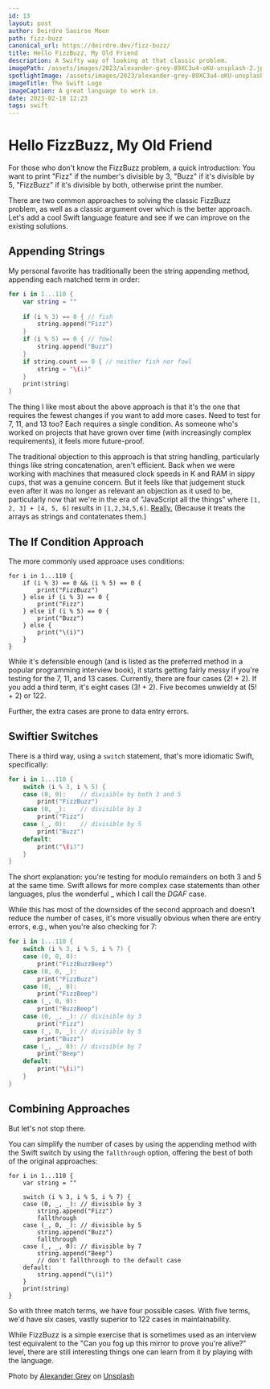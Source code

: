 ```yaml
---
id: 13
layout: post
author: Deirdre Saoirse Moen
path: fizz-buzz
canonical_url: https://deirdre.dev/fizz-buzz/
title: Hello FizzBuzz, My Old Friend
description: A Swifty way of looking at that classic problem.
imagePath: /assets/images/2023/alexander-grey-89XC3u4-oKU-unsplash-2.jpg
spotlightImage: /assets/images/2023/alexander-grey-89XC3u4-oKU-unsplash-sq.jpg
imageTitle: The Swift Logo
imageCaption: A great language to work in.
date: 2023-02-18 12:23
tags: swift
---
```

#  Hello FizzBuzz, My Old Friend

For those who don't know the FizzBuzz problem, a quick introduction: You want to print "Fizz" if the number's divisible by 3, "Buzz" if it's divisible by 5, "FizzBuzz" if it's divisible by both, otherwise print the number.

There are two common approaches to solving the classic FizzBuzz problem, as well as a classic argument over which is the better approach. Let's add a cool Swift language feature and see if we can improve on the existing solutions.

## Appending Strings

My personal favorite has traditionally been the string appending method, appending each matched term in order:

```swift
for i in 1...110 {
	var string = ""
	
	if (i % 3) == 0 { // fish
		string.append("Fizz")
	}
	if (i % 5) == 0 { // fowl
		string.append("Buzz")
	}
	if string.count == 0 { // neither fish nor fowl
		string = "\(i)"
	}
	print(string)
}
```

The thing I like most about the above approach is that it's the one that requires the fewest changes if you want to add more cases. Need to test for 7, 11, and 13 too? Each requires a single condition. As someone who's worked on projects that have grown over time (with increasingly complex requirements), it feels more future-proof.

The traditional objection to this approach is that string handling, particularly things like string concatenation, aren't efficient. Back when we were working with machines that measured clock speeds in K and RAM in sippy cups, that was a genuine concern. But it feels like that judgement stuck even after it was no longer as relevant an objection as it used to be, particularly now that we're in the era of "JavaScript all the things" where `[1, 2, 3] + [4, 5, 6]` results in `[1,2,34,5,6]`. [Really.](https://jsisweird.com) (Because it treats the arrays as strings and contatenates them.)

## The If Condition Approach

The more commonly used approace uses conditions:

```
for i in 1...110 {
	if (i % 3) == 0 && (i % 5) == 0 {
		print("FizzBuzz")
	} else if (i % 3) == 0 {
		print("Fizz")
	} else if (i % 5) == 0 {
		print("Buzz")
	} else {
		print("\(i)")
	}
}
```

While it's defensible enough (and is listed as the preferred method in a popular programming interview book), it starts getting fairly messy if you're testing for the 7, 11, and 13 cases. Currently, there are four cases (2! + 2). If you add a third term, it's eight cases (3! + 2). Five becomes unwieldy at (5! + 2) or 122.

Further, the extra cases are prone to data entry errors.

## Swiftier Switches

There is a third way, using a `switch` statement, that's more idiomatic Swift, specifically:

```swift
for i in 1...110 {
	switch (i % 3, i % 5) {
	case (0, 0):	// divisible by both 3 and 5
		print("FizzBuzz")
	case (0, _):	// divisible by 3
		print("Fizz")
	case (_, 0):	// divisible by 5
		print("Buzz")
	default:
		print("\(i)")
	}
}
```

The short explanation: you're testing for modulo remainders on both 3 and 5 at the same time. Swift allows for more complex case statements than other languages, plus the wonderful \_ which I call the *DGAF* case.

While this has most of the downsides of the second approach and doesn't reduce the number of cases, it's more visually obvious when there are entry errors, e.g., when you're also checking for 7:

```swift
for i in 1...110 {
	switch (i % 3, i % 5, i % 7) {
	case (0, 0, 0):
		print("FizzBuzzBeep")
	case (0, 0, _):
		print("FizzBuzz")
	case (0, _, 0):
		print("FizzBeep")
	case (_, 0, 0):
		print("BuzzBeep")
	case (0, _, _):	// divisible by 3
		print("Fizz")
	case (_, 0, _):	// divisible by 5
		print("Buzz")
	case (_, _, 0):	// divisible by 7
		print("Beep")
	default:
		print("\(i)")
	}
}
```

## Combining Approaches

But let's not stop there.

You can simplify the number of cases by using the appending method with the Swift switch by using the `fallthrough` option, offering the best of both of the original approaches:

```
for i in 1...110 {
	var string = ""
	
	switch (i % 3, i % 5, i % 7) {
	case (0, _, _):	// divisible by 3
		string.append("Fizz")
		fallthrough
	case (_, 0, _):	// divisible by 5
		string.append("Buzz")
		fallthrough
	case (_, _, 0):	// divisible by 7
		string.append("Beep")
		// don't fallthrough to the default case
	default:
		string.append("\(i)")
	}
	print(string)
}
```

So with three match terms, we have four possible cases. With five terms, we'd have six cases, vastly superior to 122 cases in maintainability.

While FizzBuzz is a simple exercise that is sometimes used as an interview test equivalent to the "Can you fog up this mirror to prove you're alive?" level, there are still interesting things one can learn from it by playing with the language.

Photo by <a href="https://unsplash.com/@sharonmccutcheon?utm_content=creditCopyText&utm_medium=referral&utm_source=unsplash">Alexander Grey</a> on <a href="https://unsplash.com/photos/water-droplets-on-orange-light-89XC3u4-oKU?utm_content=creditCopyText&utm_medium=referral&utm_source=unsplash">Unsplash</a>
